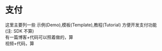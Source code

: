 # 支付
这里主要列一些 示例(Demo),模板(Template),教程(Tutorial) 方便开发支付功能      
(注: SDK 不算)   
有一篇博客+代码可以照着做的，算   
视频+代码，算   

